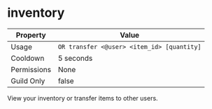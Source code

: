 # inventory

| Property | Value |
|----------|-------|
| Usage | `OR transfer <@user> <item_id> [quantity]` |
| Cooldown | 5 seconds |
| Permissions | None |
| Guild Only | false |

View your inventory or transfer items to other users.